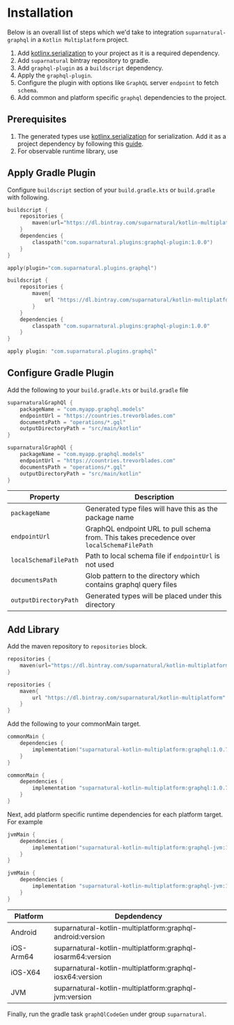 # Installation

Below is an overall list of steps which we'd take to integration `suparnatural-graphql` in a `Kotlin Multiplatform` project.

1. Add [kotlinx.serialization](https://github.com/Kotlin/kotlinx.serialization#setup) to your project as it is a required dependency.
2. Add `suparnatural` bintray repository to gradle.
3. Add `graphql-plugin` as a `buildscript` dependency.
4. Apply the `graphql-plugin`.
5. Configure the plugin with options like `GraphQL` server `endpoint` to fetch `schema`.
6. Add common and platform specific `graphql` dependencies to the project.

## Prerequisites
1. The generated types use [kotlinx.serialization](https://github.com/Kotlin/kotlinx.serialization) for serialization. Add it as a project dependency by following this [guide](https://github.com/Kotlin/kotlinx.serialization).
2. For observable runtime library, use

## Apply Gradle Plugin

Configure `buildscript` section of your `build.gradle.kts` or `build.gradle` with following.

```kotlin
buildscript {
    repositories {
        maven(url="https://dl.bintray.com/suparnatural/kotlin-multiplatform")
    }
    dependencies {
        classpath("com.suparnatural.plugins:graphql-plugin:1.0.0")
    }
}

apply(plugin="com.suparnatural.plugins.graphql")
```

```groovy
buildscript {
    repositories {
        maven{
            url "https://dl.bintray.com/suparnatural/kotlin-multiplatform"
        }
    }
    dependencies {
        classpath "com.suparnatural.plugins:graphql-plugin:1.0.0"
    }
}

apply plugin: "com.suparnatural.plugins.graphql"
```

## Configure Gradle Plugin

Add the following to your `build.gradle.kts` or `build.gradle` file

```kotlin
suparnaturalGraphQl {
    packageName = "com.myapp.graphql.models"
    endpointUrl = "https://countries.trevorblades.com"
    documentsPath = "operations/*.gql"
    outputDirectoryPath = "src/main/kotlin"
}
```

```groovy
suparnaturalGraphQl {
    packageName = "com.myapp.graphql.models"
    endpointUrl = "https://countries.trevorblades.com"
    documentsPath = "operations/*.gql"
    outputDirectoryPath = "src/main/kotlin"
}
```

| Property            | Description                                                                                |
|---------------------|--------------------------------------------------------------------------------------------|
| `packageName`         | Generated type files will have this as the package name                                    |
| `endpointUrl`         | GraphQL endpoint URL to pull schema from. This takes precedence over `localSchemaFilePath` |
| `localSchemaFilePath` | Path to local schema file if `endpointUrl` is not used                                     |
| `documentsPath`       | Glob pattern to the directory which contains graphql query files                           |
| `outputDirectoryPath` | Generated types will be placed under this directory                                        |


## Add Library

Add the maven repository to `repositories` block.

```kotlin
repositories {
    maven(url="https://dl.bintray.com/suparnatural/kotlin-multiplatform")
}
```

```groovy
repositories {
    maven{
        url "https://dl.bintray.com/suparnatural/kotlin-multiplatform"
    }
}
```


Add the following to your commonMain target.

```kotlin
commonMain {
    dependencies {
        implementation("suparnatural-kotlin-multiplatform:graphql:1.0.7")
    }
}

```

```groovy
commonMain {
    dependencies {
        implementation "suparnatural-kotlin-multiplatform:graphql:1.0.7"
    }
}
```

Next, add platform specific runtime dependencies for each platform target. For example

```kotlin
jvmMain {
    dependencies {
        implementation("suparnatural-kotlin-multiplatform:graphql-jvm:1.0.7")
    }
}

```

```groovy
jvmMain {
    dependencies {
        implementation "suparnatural-kotlin-multiplatform:graphql-jvm:1.0.7"
    }
}
```

| Platform  | Depdendency                                                  |
|-----------|--------------------------------------------------------------|
| Android   | suparnatural-kotlin-multiplatform:graphql-android:version  |
| iOS-Arm64 | suparnatural-kotlin-multiplatform:graphql-iosarm64:version |
| iOS-X64   | suparnatural-kotlin-multiplatform:graphql-iosx64:version   |
| JVM       | suparnatural-kotlin-multiplatform:graphql-jvm:version      |


Finally, run the gradle task `graphQlCodeGen` under group `suparnatural`.